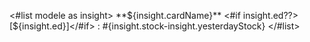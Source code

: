 <#list modele as insight>
**${insight.cardName}** <#if insight.ed??>[${insight.ed}]</#if> : #{insight.stock-insight.yesterdayStock}
</#list>